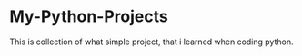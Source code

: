 # My-Python-Projects
This is collection of what simple project, that i learned when coding python. 
